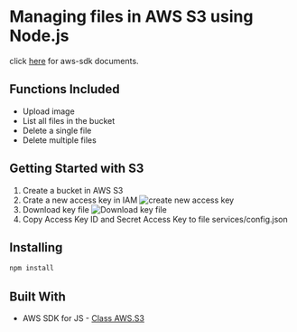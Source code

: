 # Managing files in AWS S3 using Node.js

click [here](https://docs.aws.amazon.com/AWSJavaScriptSDK/latest/AWS/S3.html) for aws-sdk documents.

## Functions Included

- Upload image
- List all files in the bucket
- Delete a single file
- Delete multiple files

## Getting Started with S3

1. Create a bucket in AWS S3
2. Crate a new access key in IAM
   ![create new access key](https://claudia-github-img.s3-ap-southeast-2.amazonaws.com/S3-Nodejs/create-new-access-key.png)
3. Download key file
   ![Download key file](https://claudia-github-img.s3-ap-southeast-2.amazonaws.com/S3-Nodejs/download-access-key.png)
4. Copy Access Key ID and Secret Access Key to file services/config.json

## Installing

```sh
npm install
```

## Built With

- AWS SDK for JS - [Class AWS.S3](https://docs.aws.amazon.com/AWSJavaScriptSDK/latest/AWS/S3.html)
